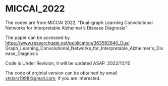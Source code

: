 # MICCAI_2022
The codes are from MICCAI 2022, "Dual-graph Learning Convolutional Networks for Interpretable Alzheimer’s Disease Diagnosis"

The paper can be accessed by https://www.researchgate.net/publication/363592940_Dual Graph_Learning_Convolutional_Networks_for_Interpretable_Alzheimer's_Disease_Diagnosis

Code is Under Revision, it will be updated ASAP. 2022/10/10

The code of orginial version can be obtained by email xtstars1998@gmail.com, if you are interested. 
